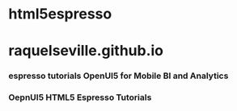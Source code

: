 # html5espresso
# raquelseville.github.io

### espresso tutorials OpenUI5 for Mobile BI and Analytics

### OepnUI5 HTML5 Espresso Tutorials

